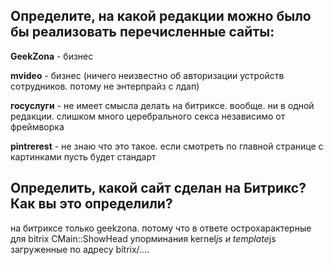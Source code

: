 ## Определите, на какой редакции можно было бы реализовать перечисленные сайты: ##

**GeekZona**  - бизнес

**mvideo** - бизнес (ничего неизвестно об авторизации устройств сотрудников. потому не энтерпрайз  с лдап)

**госуслуги** -  не имеет смысла делать на битриксе. вообще. ни в одной редакции. слишком много церебрального секса независимо от фреймворка

**pintrerest**  - не  знаю что  это такое. если смотреть по главной странице с картинками пусть будет стандарт

## Oпределить, какой сайт сделан на Битрикс? Как вы это определили? ##
на битриксе только geekzona. потому что в ответе острохарактерные для bitrix CMain::ShowHead  упорминания  kernel*js  и template*js загруженные по адресу bitrix/....
